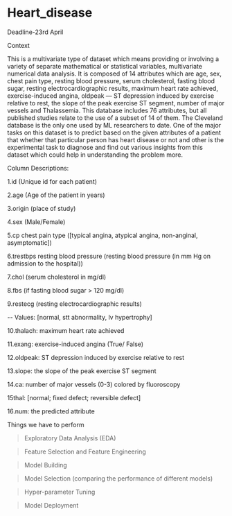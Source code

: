 # Heart_disease

Deadline-23rd April

Context

This is a multivariate type of dataset which means providing or involving a variety of separate mathematical or statistical variables, multivariate numerical data analysis. It is composed of 14 attributes which are age, sex, chest pain type, resting blood pressure, serum cholesterol, fasting blood sugar, resting electrocardiographic results, maximum heart rate achieved, exercise-induced angina, oldpeak — ST depression induced by exercise relative to rest, the slope of the peak exercise ST segment, number of major vessels and Thalassemia. This database includes 76 attributes, but all published studies relate to the use of a subset of 14 of them. The Cleveland database is the only one used by ML researchers to date. One of the major tasks on this dataset is to predict based on the given attributes of a patient that whether that particular person has heart disease or not and other is the experimental task to diagnose and find out various insights from this dataset which could help in understanding the problem more.

Column Descriptions:

1.id (Unique id for each patient)

2.age (Age of the patient in years)

3.origin (place of study)

4.sex (Male/Female)

5.cp chest pain type ([typical angina, atypical angina, non-anginal, asymptomatic])

6.trestbps resting blood pressure (resting blood pressure (in mm Hg on admission to the hospital))

7.chol (serum cholesterol in mg/dl)

8.fbs (if fasting blood sugar > 120 mg/dl)

9.restecg (resting electrocardiographic results)

-- Values: [normal, stt abnormality, lv hypertrophy]

10.thalach: maximum heart rate achieved

11.exang: exercise-induced angina (True/ False)

12.oldpeak: ST depression induced by exercise relative to rest

13.slope: the slope of the peak exercise ST segment

14.ca: number of major vessels (0-3) colored by fluoroscopy

15thal: [normal; fixed defect; reversible defect]

16.num: the predicted attribute

Things we have to perform

> Exploratory Data Analysis (EDA)

> Feature Selection and Feature Engineering

> Model Building

> Model Selection (comparing the performance of different models)

> Hyper-parameter Tuning

> Model Deployment


